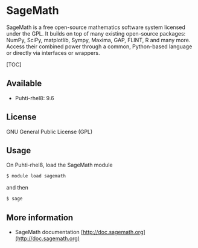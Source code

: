 # SageMath

SageMath is a free open-source mathematics software system licensed
under the GPL. It builds on top of many existing open-source packages:
NumPy, SciPy, matplotlib, Sympy, Maxima, GAP, FLINT, R and many more.
Access their combined power through a common, Python-based language or
directly via interfaces or wrappers.

[TOC]

## Available

- Puhti-rhel8: 9.6

## License

GNU General Public License (GPL)

## Usage

On Puhti-rhel8, load the SageMath module

```bash
$ module load sagemath
```

and then
```bash
$ sage
```

## More information

- SageMath documentation [http://doc.sagemath.org](http://doc.sagemath.org)

